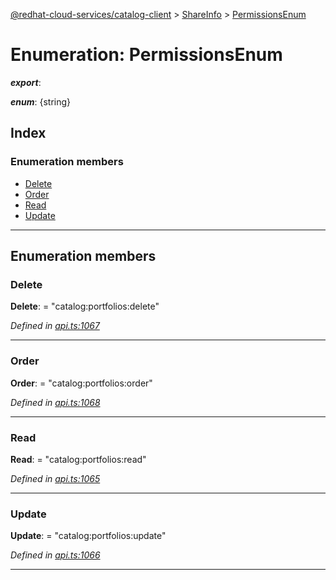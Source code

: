 [@redhat-cloud-services/catalog-client](../README.md) > [ShareInfo](../modules/shareinfo.md) > [PermissionsEnum](../enums/shareinfo.permissionsenum.md)

# Enumeration: PermissionsEnum

*__export__*: 

*__enum__*: {string}

## Index

### Enumeration members

* [Delete](shareinfo.permissionsenum.md#delete)
* [Order](shareinfo.permissionsenum.md#order)
* [Read](shareinfo.permissionsenum.md#read)
* [Update](shareinfo.permissionsenum.md#update)

---

## Enumeration members

<a id="delete"></a>

###  Delete

**Delete**:  = "catalog:portfolios:delete"

*Defined in [api.ts:1067](https://github.com/RedHatInsights/javascript-clients/blob/master/packages/catalog/api.ts#L1067)*

___
<a id="order"></a>

###  Order

**Order**:  = "catalog:portfolios:order"

*Defined in [api.ts:1068](https://github.com/RedHatInsights/javascript-clients/blob/master/packages/catalog/api.ts#L1068)*

___
<a id="read"></a>

###  Read

**Read**:  = "catalog:portfolios:read"

*Defined in [api.ts:1065](https://github.com/RedHatInsights/javascript-clients/blob/master/packages/catalog/api.ts#L1065)*

___
<a id="update"></a>

###  Update

**Update**:  = "catalog:portfolios:update"

*Defined in [api.ts:1066](https://github.com/RedHatInsights/javascript-clients/blob/master/packages/catalog/api.ts#L1066)*

___

